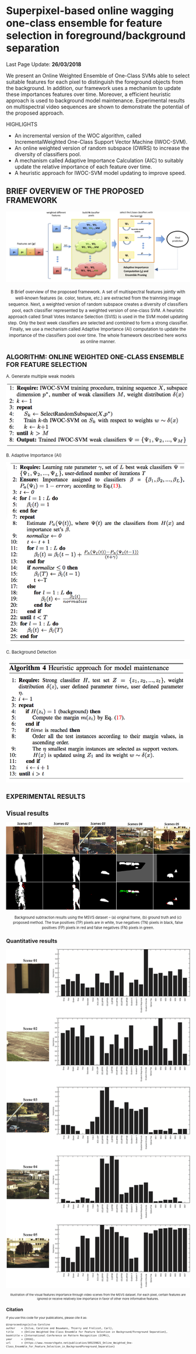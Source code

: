 # Superpixel-based online wagging one-class ensemble for feature selection in foreground/background separation

Last Page Update: **26/03/2018**


We present an Online Weighted Ensemble of One-Class SVMs able to select suitable features for each pixel to distinguish the foreground objects from the background. In addition, our framework uses a mechanism to update these importances features over time. Moreover, a efficient heuristic approach is used to background model maintenance. Experimental results on multispectral video sequences are shown to demonstrate the potential of the proposed approach.

HIGHLIGHTS

* An incremental version of the WOC algorithm, called IncrementalWeighted One-Class Support Vector Machine (IWOC-SVM).
*  An online weighted version of random subspace (OWRS) to increase the diversity of classifiers pool.
* A mechanism called Adaptive Importance Calculation (AIC) to suitably update the relative importance of each feature over time.
* A heuristic approach for IWOC-SVM model updating to improve speed.

BRIEF OVERVIEW OF THE PROPOSED FRAMEWORK
---------------------------------------------------
<p align="center"><img src="https://raw.githubusercontent.com/carolinepacheco/OWOC-BS/master/docs/ensemble_proposed2.png" border="0" /></p>

<center> <small> B Brief overview of the proposed framework. A set of multispectral features jointly with well-known features (ie. color, texture, etc.) are extracted from the trainning image sequence. Next, a weighted version of random subspace creates a diversity of classifiers pool, each classifier represented by a weighted version of one-class SVM. A heuristic approach called Small Votes Instance Selection (SVIS) is used in the SVM model updating step. Only the best week classifiers are selected and combined to form a strong classifier. Finally, we use a mechanism called Adaptive Importance (AI) computation to update the importance of the classifiers pool over time. The whole framework described here works as online manner. </center>


ALGORITHM: ONLINE WEIGHTED ONE-CLASS ENSEMBLE FOR FEATURE SELECTION
---------------------------------------------------

A.  Generate multiple weak models


<p align="center"><img src="https://raw.githubusercontent.com/carolinepacheco/OWOC-BS/master/docs/algorithm.png" border="0"/></p>

B.  Adaptive Importance (AI)


<p align="center"><img src="https://raw.githubusercontent.com/carolinepacheco/OWOC-BS/master/docs/algorithm2.png" border="0"/></p>

C.  Background Detection


<p align="center"><img src="https://raw.githubusercontent.com/carolinepacheco/OWOC-BS/master/docs/algorithm3.png" border="0"/></p>


EXPERIMENTAL RESULTS
---------------------------------------------------

Visual results
---------------------------------------------------

<p align="center"><img src="https://raw.githubusercontent.com/carolinepacheco/OWOC-BS/master/docs/visual_result.png" border="0" /></p>
<center> <small>  Background subtraction results using the MSVS dataset – (a) original frame, (b) ground truth and (c) proposed method. The true positives (TP) pixels are in white, true negatives (TN) pixels in black, false positives (FP) pixels in red and false negatives (FN) pixels in green.  </center>

Quantitative results
---------------------------------------------------

<p align="center"><img src="https://raw.githubusercontent.com/carolinepacheco/OWOC-BS/master/docs/imp_features.png" border="0" /></p>
<center> <small>   Illustration of the visual features importance through video scenes from the MSVS dataset. For each pixel, certain features are ignored or  receive relatively low importance in favor of other more informative features.  </center>


Citation
--------
If you use this code for your publications, please cite it as:
```
@inproceedings{silva Caroline
author    = {Silva, Caroline and Bouwmans, Thierry and Frelicot, Carl},
title     = {Online Weighted One-Class Ensemble for Feature Selection in Background/Foreground Separation},
booktitle = {International Conference on Pattern Recognition (ICPR)},
year      = {2016},
url       = {https://www.researchgate.net/publication/305239821_Online_Weighted_One-Class_Ensemble_for_Feature_Selection_in_BackgroundForeground_Separation}
```